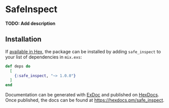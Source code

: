 # SafeInspect

**TODO: Add description**

## Installation

If [available in Hex](https://hex.pm/docs/publish), the package can be installed
by adding `safe_inspect` to your list of dependencies in `mix.exs`:

```elixir
def deps do
  [
    {:safe_inspect, "~> 1.0.0"}
  ]
end
```

Documentation can be generated with [ExDoc](https://github.com/elixir-lang/ex_doc)
and published on [HexDocs](https://hexdocs.pm). Once published, the docs can
be found at <https://hexdocs.pm/safe_inspect>.

